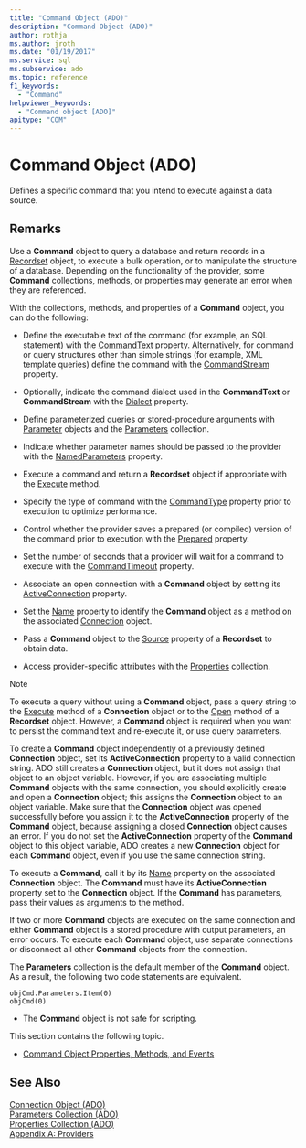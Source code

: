 ```yaml
---
title: "Command Object (ADO)"
description: "Command Object (ADO)"
author: rothja
ms.author: jroth
ms.date: "01/19/2017"
ms.service: sql
ms.subservice: ado
ms.topic: reference
f1_keywords:
  - "Command"
helpviewer_keywords:
  - "Command object [ADO]"
apitype: "COM"
---
```

# Command Object (ADO)
Defines a specific command that you intend to execute against a data source.  
  
## Remarks  
 Use a **Command** object to query a database and return records in a [Recordset](./recordset-object-ado.md) object, to execute a bulk operation, or to manipulate the structure of a database. Depending on the functionality of the provider, some **Command** collections, methods, or properties may generate an error when they are referenced.  
  
 With the collections, methods, and properties of a **Command** object, you can do the following:  
  
-   Define the executable text of the command (for example, an SQL statement) with the [CommandText](./commandtext-property-ado.md) property. Alternatively, for command or query structures other than simple strings (for example, XML template queries) define the command with the [CommandStream](./commandstream-property-ado.md) property.  
  
-   Optionally, indicate the command dialect used in the **CommandText** or **CommandStream** with the [Dialect](./dialect-property.md) property.  
  
-   Define parameterized queries or stored-procedure arguments with [Parameter](./parameter-object.md) objects and the [Parameters](./parameters-collection-ado.md) collection.  
  
-   Indicate whether parameter names should be passed to the provider with the [NamedParameters](./namedparameters-property-ado.md) property.  
  
-   Execute a command and return a **Recordset** object if appropriate with the [Execute](./execute-method-ado-command.md) method.  
  
-   Specify the type of command with the [CommandType](./commandtype-property-ado.md) property prior to execution to optimize performance.  
  
-   Control whether the provider saves a prepared (or compiled) version of the command prior to execution with the [Prepared](./prepared-property-ado.md) property.  
  
-   Set the number of seconds that a provider will wait for a command to execute with the [CommandTimeout](./commandtimeout-property-ado.md) property.  
  
-   Associate an open connection with a **Command** object by setting its [ActiveConnection](./activeconnection-property-ado.md) property.  
  
-   Set the [Name](./name-property-ado.md) property to identify the **Command** object as a method on the associated [Connection](./connection-object-ado.md) object.  
  
-   Pass a **Command** object to the [Source](./source-property-ado-recordset.md) property of a **Recordset** to obtain data.  
  
-   Access provider-specific attributes with the [Properties](./properties-collection-ado.md) collection.  
  
> [!NOTE]
>  To execute a query without using a **Command** object, pass a query string to the [Execute](./execute-method-ado-connection.md) method of a **Connection** object or to the [Open](./open-method-ado-recordset.md) method of a **Recordset** object. However, a **Command** object is required when you want to persist the command text and re-execute it, or use query parameters.  
  
 To create a **Command** object independently of a previously defined **Connection** object, set its **ActiveConnection** property to a valid connection string. ADO still creates a **Connection** object, but it does not assign that object to an object variable. However, if you are associating multiple **Command** objects with the same connection, you should explicitly create and open a **Connection** object; this assigns the **Connection** object to an object variable. Make sure that the **Connection** object was opened successfully before you assign it to the **ActiveConnection** property of the **Command** object, because assigning a closed **Connection** object causes an error. If you do not set the **ActiveConnection** property of the **Command** object to this object variable, ADO creates a new **Connection** object for each **Command** object, even if you use the same connection string.  
  
 To execute a **Command**, call it by its [Name](./name-property-ado.md) property on the associated **Connection** object. The **Command** must have its **ActiveConnection** property set to the **Connection** object. If the **Command** has parameters, pass their values as arguments to the method.  
  
 If two or more **Command** objects are executed on the same connection and either **Command** object is a stored procedure with output parameters, an error occurs. To execute each **Command** object, use separate connections or disconnect all other **Command** objects from the connection.  
  
 The **Parameters** collection is the default member of the **Command** object. As a result, the following two code statements are equivalent.  
  
```  
objCmd.Parameters.Item(0)  
objCmd(0)  
```  
  
-   The **Command** object is not safe for scripting.  
  
 This section contains the following topic.  
  
-   [Command Object Properties, Methods, and Events](./command-object-properties-methods-and-events.md)  
  
## See Also  
 [Connection Object (ADO)](./connection-object-ado.md)   
 [Parameters Collection (ADO)](./parameters-collection-ado.md)   
 [Properties Collection (ADO)](./properties-collection-ado.md)   
 [Appendix A: Providers](../../guide/appendixes/appendix-a-providers.md)
